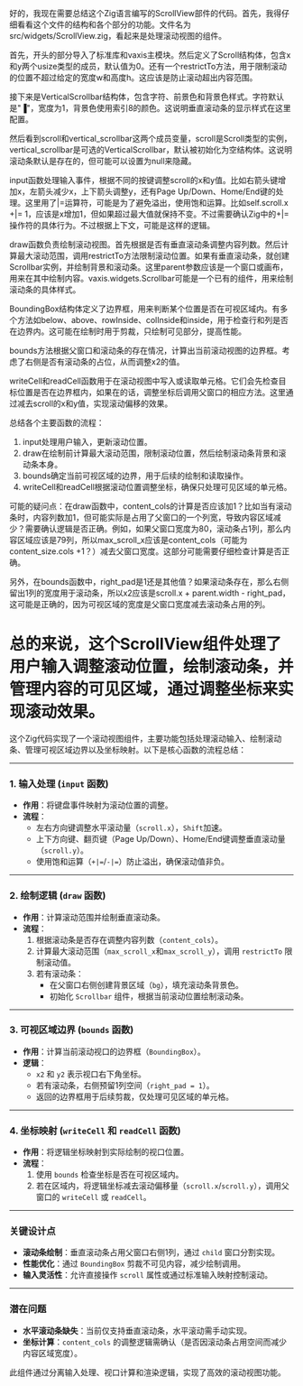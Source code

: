 好的，我现在需要总结这个Zig语言编写的ScrollView部件的代码。首先，我得仔细看看这个文件的结构和各个部分的功能。文件名为src/widgets/ScrollView.zig，看起来是处理滚动视图的组件。

首先，开头的部分导入了标准库和vaxis主模块。然后定义了Scroll结构体，包含x和y两个usize类型的成员，默认值为0。还有一个restrictTo方法，用于限制滚动的位置不超过给定的宽度w和高度h。这应该是防止滚动超出内容范围。

接下来是VerticalScrollbar结构体，包含字符、前景色和背景色样式。字符默认是"▐"，宽度为1，背景色使用索引8的颜色。这说明垂直滚动条的显示样式在这里配置。

然后看到scroll和vertical_scrollbar这两个成员变量，scroll是Scroll类型的实例，vertical_scrollbar是可选的VerticalScrollbar，默认被初始化为空结构体。这说明滚动条默认是存在的，但可能可以设置为null来隐藏。

input函数处理输入事件，根据不同的按键调整scroll的x和y值。比如右箭头键增加x，左箭头减少x，上下箭头调整y，还有Page Up/Down、Home/End键的处理。这里用了|=运算符，可能是为了避免溢出，使用饱和运算。比如self.scroll.x +|= 1，应该是x增加1，但如果超过最大值就保持不变。不过需要确认Zig中的+|=操作符的具体行为。不过根据上下文，可能是这样的逻辑。

draw函数负责绘制滚动视图。首先根据是否有垂直滚动条调整内容列数。然后计算最大滚动范围，调用restrictTo方法限制滚动位置。如果有垂直滚动条，就创建Scrollbar实例，并绘制背景和滚动条。这里parent参数应该是一个窗口或画布，用来在其中绘制内容。vaxis.widgets.Scrollbar可能是一个已有的组件，用来绘制滚动条的具体样式。

BoundingBox结构体定义了边界框，用来判断某个位置是否在可视区域内。有多个方法如below、above、rowInside、colInside和inside，用于检查行和列是否在边界内。这可能在绘制时用于剪裁，只绘制可见部分，提高性能。

bounds方法根据父窗口和滚动条的存在情况，计算出当前滚动视图的边界框。考虑了右侧是否有滚动条的占位，从而调整x2的值。

writeCell和readCell函数用于在滚动视图中写入或读取单元格。它们会先检查目标位置是否在边界框内，如果在的话，调整坐标后调用父窗口的相应方法。这里通过减去scroll的x和y值，实现滚动偏移的效果。

总结各个主要函数的流程：

1. input处理用户输入，更新滚动位置。
2. draw在绘制前计算最大滚动范围，限制滚动位置，然后绘制滚动条背景和滚动条本身。
3. bounds确定当前可视区域的边界，用于后续的绘制和读取操作。
4. writeCell和readCell根据滚动位置调整坐标，确保只处理可见区域的单元格。

可能的疑问点：在draw函数中，content_cols的计算是否应该加1？比如当有滚动条时，内容列数加1，但可能实际是占用了父窗口的一个列宽，导致内容区域减少？需要确认逻辑是否正确。例如，如果父窗口宽度为80，滚动条占1列，那么内容区域应该是79列，所以max_scroll_x应该是content_cols（可能为content_size.cols +1？）减去父窗口宽度。这部分可能需要仔细检查计算是否正确。

另外，在bounds函数中，right_pad是1还是其他值？如果滚动条存在，那么右侧留出1列的宽度用于滚动条，所以x2应该是scroll.x + parent.width - right_pad，这可能是正确的，因为可视区域的宽度是父窗口宽度减去滚动条占用的列。

总的来说，这个ScrollView组件处理了用户输入调整滚动位置，绘制滚动条，并管理内容的可见区域，通过调整坐标来实现滚动效果。
================================================
这个Zig代码实现了一个滚动视图组件，主要功能包括处理滚动输入、绘制滚动条、管理可视区域边界以及坐标映射。以下是核心函数的流程总结：

---

### **1. 输入处理 (`input` 函数)**
- **作用**：将键盘事件映射为滚动位置的调整。
- **流程**：
  - 左右方向键调整水平滚动量（`scroll.x`），`Shift`加速。
  - 上下方向键、翻页键（Page Up/Down）、Home/End键调整垂直滚动量（`scroll.y`）。
  - 使用饱和运算（`+|=`/`-|=`）防止溢出，确保滚动值非负。

---

### **2. 绘制逻辑 (`draw` 函数)**
- **作用**：计算滚动范围并绘制垂直滚动条。
- **流程**：
  1. 根据滚动条是否存在调整内容列数（`content_cols`）。
  2. 计算最大滚动范围（`max_scroll_x`和`max_scroll_y`），调用 `restrictTo` 限制滚动值。
  3. 若有滚动条：
     - 在父窗口右侧创建背景区域（`bg`），填充滚动条背景色。
     - 初始化 `Scrollbar` 组件，根据当前滚动位置绘制滚动条。

---

### **3. 可视区域边界 (`bounds` 函数)**
- **作用**：计算当前滚动视口的边界框（`BoundingBox`）。
- **逻辑**：
  - `x2` 和 `y2` 表示视口右下角坐标。
  - 若有滚动条，右侧预留1列空间（`right_pad = 1`）。
  - 返回的边界框用于后续剪裁，仅处理可见区域的单元格。

---

### **4. 坐标映射 (`writeCell` 和 `readCell` 函数)**
- **作用**：将逻辑坐标映射到实际绘制的视口位置。
- **流程**：
  1. 使用 `bounds` 检查坐标是否在可视区域内。
  2. 若在区域内，将逻辑坐标减去滚动偏移量（`scroll.x`/`scroll.y`），调用父窗口的 `writeCell` 或 `readCell`。

---

### **关键设计点**
- **滚动条绘制**：垂直滚动条占用父窗口右侧1列，通过 `child` 窗口分割实现。
- **性能优化**：通过 `BoundingBox` 剪裁不可见内容，减少绘制调用。
- **输入灵活性**：允许直接操作 `scroll` 属性或通过标准输入映射控制滚动。

---

### **潜在问题**
- **水平滚动条缺失**：当前仅支持垂直滚动条，水平滚动需手动实现。
- **坐标计算**：`content_cols` 的调整逻辑需确认（是否因滚动条占用空间而减少内容区域宽度）。

此组件通过分离输入处理、视口计算和渲染逻辑，实现了高效的滚动视图功能。